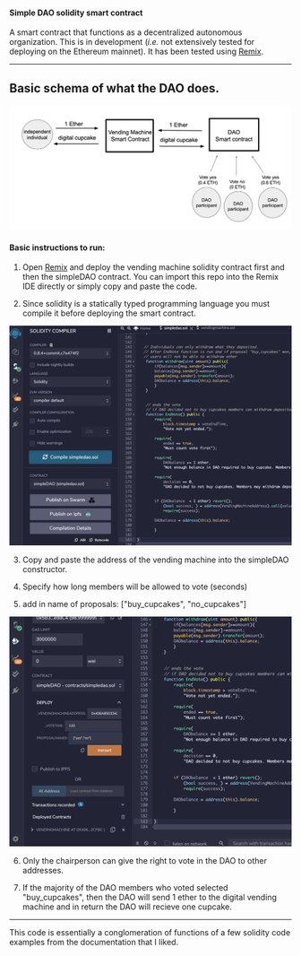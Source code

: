 #### Simple DAO solidity smart contract

A smart contract that functions as a decentralized autonomous organization. This is in development (*i.e.* not extensively tested for deploying on the Ethereum mainnet). It has been tested using [Remix](https://remix.ethereum.org).

----
## Basic schema of what the DAO does.

<p align="center">
   <img src="/doc/schema.png">
</p>

#### Basic instructions to run:
1) Open [Remix](https://remix.ethereum.org) and deploy the vending machine solidity contract first and then the simpleDAO contract. You can import this repo into the Remix IDE directly or simply copy and paste the code.

2) Since solidity is a statically typed programming language you must compile it before deploying the smart contract. 

<p align="center">
   <img src="/doc/sc1.png">
</p>

3) Copy and paste the address of the vending machine into the simpleDAO constructor.

4) Specify how long members will be allowed to vote (seconds)

5) add in name of proposals: ["buy_cupcakes", "no_cupcakes"]


<p align="center">
   <img src="/doc/sc2.png">
</p>

6) Only the chairperson can give the right to vote in the DAO to other addresses.

7) If the majority of the DAO members who voted selected "buy_cupcakes", then the DAO
will send 1 ether to the digital vending machine and in return the DAO will recieve one cupcake.


----


This code is essentially a conglomeration of functions of a few solidity code examples from the documentation that I liked.

